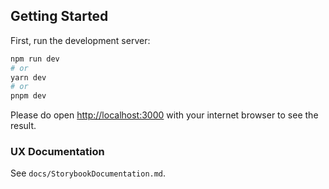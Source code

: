 ## Getting Started

First, run the development server:

```bash
npm run dev
# or
yarn dev
# or
pnpm dev
```

Please do open [http://localhost:3000](http://localhost:3000) with your internet browser to see the result.

### UX Documentation

See `docs/StorybookDocumentation.md`.
